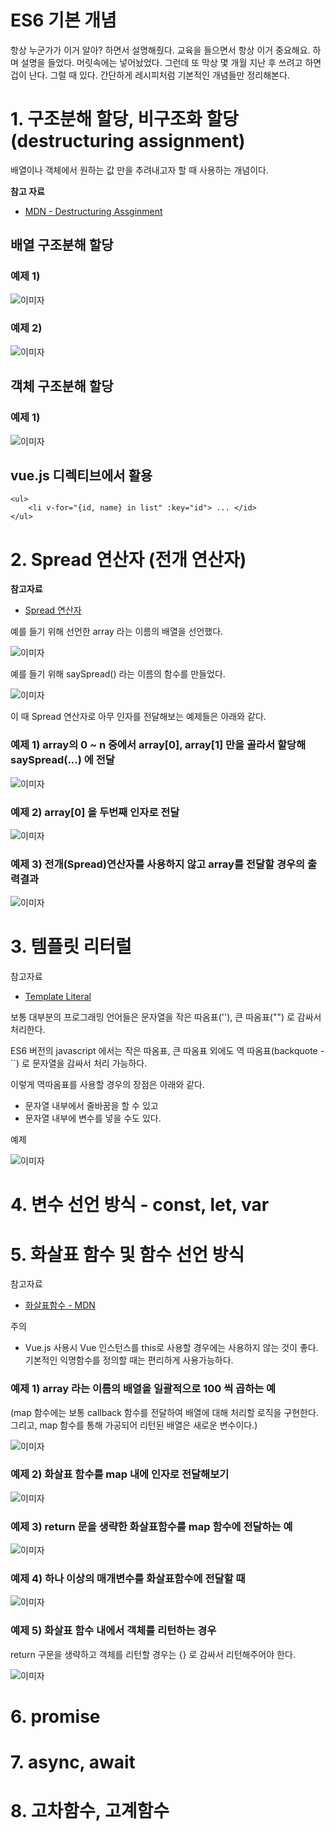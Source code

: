 # ES6 기본 개념

항상 누군가가 이거 알아? 하면서 설명해줬다. 교육을 들으면서 항상 이거 중요해요. 하며 설명을 들었다. 머릿속에는 넣어놨었다. 그런데 또 막상 몇 개월 지난 후 쓰려고 하면 겁이 난다. 그럴 때 있다. 간단하게 레시피처럼 기본적인 개념들만 정리해본다. 

# 1. 구조분해 할당, 비구조화 할당 (destructuring assignment)

배열이나 객체에서 원하는 값 만을 추려내고자 할 때 사용하는 개념이다.

**참고 자료**

- [MDN - Destructuring Assginment](https://developer.mozilla.org/ko/docs/Web/JavaScript/Reference/Operators/Destructuring_assignment)

## 배열 구조분해 할당

### 예제 1)

![이미자](./img/DESTRUCTURING_ARRAY_1.png)

  

### 예제 2)

![이미자](./img/DESTRUCTURING_ARRAY_2.png)

  

## 객체 구조분해 할당

### 예제 1)

![이미자](./img/DESTRUCTURING_OBJECT.png)

  

## vue.js 디렉티브에서 활용

```vue
<ul>
    <li v-for="{id, name} in list" :key="id"> ... </id>
</ul>
```



# 2. Spread 연산자 (전개 연산자)

**참고자료**

- [Spread 연산자](https://developer.mozilla.org/ko/docs/Web/JavaScript/Reference/Operators/Spread_syntax)



예를 들기 위해 선언한 array 라는 이름의 배열을 선언했다.

![이미자](./img/SPREAD_EXAMPLE_DATA.png)

  

예를 들기 위해 saySpread() 라는 이름의 함수를 만들었다.

![이미자](./img/SPREAD_1.png)

이 때 Spread 연산자로 아무 인자를 전달해보는 예제들은 아래와 같다.  

  

### 예제 1) array의 0 ~ n 중에서 array[0], array[1] 만을 골라서 할당해 saySpread(...) 에 전달

![이미자](./img/SPREAD_2.png)

  

### 예제 2) array[0] 을 두번째 인자로 전달

![이미자](./img/SPREAD_3.png)



### 예제 3) 전개(Spread)연산자를 사용하지 않고 array를 전달할 경우의 출력결과

![이미자](./img/SPREAD_4.png)



# 3. 템플릿 리터럴

참고자료

- [Template Literal](https://developer.mozilla.org/ko/docs/Web/JavaScript/Reference/Template_literals)

보통 대부분의 프로그래밍 언어들은 문자열을 작은 따옴표(''), 큰 따옴표("") 로 감싸서 처리한다.  

ES6 버전의 javascript 에서는 작은 따옴표, 큰 따옴표 외에도 역 따옴표(backquote - ``) 로 문자열을 감싸서 처리 가능하다.  

이렇게 역따옴표를 사용할 경우의 장점은 아래와 같다.  

- 문자열 내부에서 줄바꿈을 할 수 있고
- 문자열 내부에 변수를 넣을 수도 있다.

  

예제

![이미자](./img/TEMPLATE_LITERAL_1.png)

  

# 4. 변수 선언 방식 - const, let, var

  

# 5. 화살표 함수 및 함수 선언 방식

참고자료

- [화살표함수 - MDN](https://developer.mozilla.org/ko/docs/Web/JavaScript/Reference/Functions/%EC%95%A0%EB%A1%9C%EC%9A%B0_%ED%8E%91%EC%85%98
)

  

주의

- Vue.js 사용시 Vue 인스턴스를 this로 사용할 경우에는 사용하지 않는 것이 좋다. 기본적인 익명함수를 정의할 때는 편리하게 사용가능하다.

  

### 예제 1) array 라는 이름의 배열을 일괄적으로 100 씩 곱하는 예

(map 함수에는 보통 callback 함수를 전달하여 배열에 대해 처리할 로직을 구현한다. 그리고, map 함수를 통해 가공되어 리턴된 배열은 새로운 변수이다.)

![이미자](./img/ARROW_EXAMPLE_1.png)

  

### 예제 2) 화살표 함수를 map 내에 인자로 전달해보기

![이미자](./img/ARROW_EXAMPLE_2.png)

  

### 예제 3) return 문을 생략한 화살표함수를 map 함수에 전달하는 예

![이미자](./img/ARROW_EXAMPLE_3.png)

  

### 예제 4) 하나 이상의 매개변수를 화살표함수에 전달할 때

![이미자](./img/ARROW_EXAMPLE_4.png)

  

### 예제 5) 화살표 함수 내에서 객체를 리턴하는 경우

return 구문을 생략하고 객체를 리턴할 경우는 {} 로 감싸서 리턴해주어야 한다.  

![이미자](./img/ARROW_EXAMPLE_5.png)



# 6. promise

  

# 7. async, await



# 8. 고차함수, 고계함수
